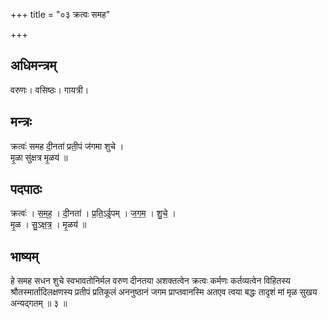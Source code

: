 +++
title = "०३ क्रत्वः समह"

+++
## अधिमन्त्रम्
वरुणः। वसिष्ठः। गायत्री।

## मन्त्रः
क्रत्वः॑ समह दी॒नता॑ प्रती॒पं ज॑गमा शुचे ।  
मृ॒ळा सु॑क्षत्र मृ॒ळय॑ ॥

## पदपाठः
क्रत्वः॑ । स॒म॒ह॒ । दी॒नता॑ । प्र॒ति॒ऽई॒पम् । ज॒ग॒म॒ । शु॒चे॒ ।  
मृ॒ळ । सु॒ऽक्ष॒त्र॒ । मृ॒ळय॑ ॥

## भाष्यम्
हे समह सधन शुचे स्वभावतोनिर्मल वरुण दीनतया अशक्तत्वेन क्रत्वः कर्मणः कर्तव्यत्वेन विहितस्य श्रौतस्मार्तादिलक्षणस्य प्रतीपं प्रतिकूलं अननुष्ठानं जगम प्राप्तवानस्मि अतएव त्वया बद्धः तादृशं मां मृळ सुखय अन्यद्गतम् ॥ ३ ॥